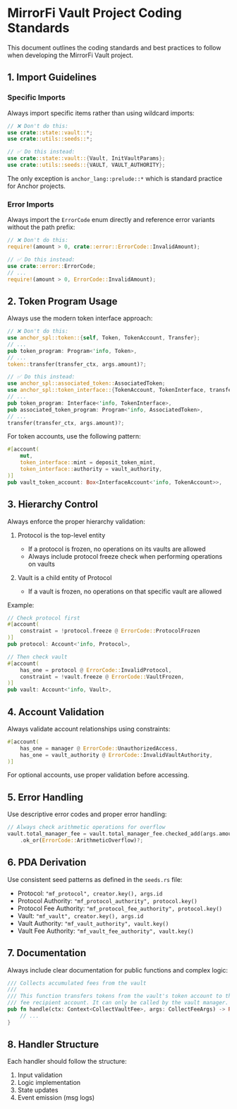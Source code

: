 # MirrorFi Vault Project Coding Standards

This document outlines the coding standards and best practices to follow when developing the MirrorFi Vault project.

## 1. Import Guidelines

### Specific Imports
Always import specific items rather than using wildcard imports:

```rust
// ❌ Don't do this:
use crate::state::vault::*;
use crate::utils::seeds::*;

// ✅ Do this instead:
use crate::state::vault::{Vault, InitVaultParams};
use crate::utils::seeds::{VAULT, VAULT_AUTHORITY};
```

The only exception is `anchor_lang::prelude::*` which is standard practice for Anchor projects.

### Error Imports
Always import the `ErrorCode` enum directly and reference error variants without the path prefix:

```rust
// ❌ Don't do this:
require!(amount > 0, crate::error::ErrorCode::InvalidAmount);

// ✅ Do this instead:
use crate::error::ErrorCode;
// ...
require!(amount > 0, ErrorCode::InvalidAmount);
```

## 2. Token Program Usage

Always use the modern token interface approach:

```rust
// ❌ Don't do this:
use anchor_spl::token::{self, Token, TokenAccount, Transfer};
// ...
pub token_program: Program<'info, Token>,
// ...
token::transfer(transfer_ctx, args.amount)?;

// ✅ Do this instead:
use anchor_spl::associated_token::AssociatedToken;
use anchor_spl::token_interface::{TokenAccount, TokenInterface, transfer, Transfer};
// ...
pub token_program: Interface<'info, TokenInterface>,
pub associated_token_program: Program<'info, AssociatedToken>,
// ...
transfer(transfer_ctx, args.amount)?;
```

For token accounts, use the following pattern:

```rust
#[account(
    mut,
    token_interface::mint = deposit_token_mint,
    token_interface::authority = vault_authority,
)]
pub vault_token_account: Box<InterfaceAccount<'info, TokenAccount>>,
```

## 3. Hierarchy Control

Always enforce the proper hierarchy validation:

1. Protocol is the top-level entity
   - If a protocol is frozen, no operations on its vaults are allowed
   - Always include protocol freeze check when performing operations on vaults

2. Vault is a child entity of Protocol
   - If a vault is frozen, no operations on that specific vault are allowed

Example:
```rust
// Check protocol first
#[account(
    constraint = !protocol.freeze @ ErrorCode::ProtocolFrozen
)]
pub protocol: Account<'info, Protocol>,

// Then check vault
#[account(
    has_one = protocol @ ErrorCode::InvalidProtocol,
    constraint = !vault.freeze @ ErrorCode::VaultFrozen,
)]
pub vault: Account<'info, Vault>,
```

## 4. Account Validation

Always validate account relationships using constraints:

```rust
#[account(
    has_one = manager @ ErrorCode::UnauthorizedAccess,
    has_one = vault_authority @ ErrorCode::InvalidVaultAuthority,
)]
```

For optional accounts, use proper validation before accessing.

## 5. Error Handling

Use descriptive error codes and proper error handling:

```rust
// Always check arithmetic operations for overflow
vault.total_manager_fee = vault.total_manager_fee.checked_add(args.amount)
    .ok_or(ErrorCode::ArithmeticOverflow)?;
```

## 6. PDA Derivation

Use consistent seed patterns as defined in the `seeds.rs` file:

- Protocol: `"mf_protocol", creator.key(), args.id`
- Protocol Authority: `"mf_protocol_authority", protocol.key()`
- Protocol Fee Authority: `"mf_protocol_fee_authority", protocol.key()`
- Vault: `"mf_vault", creator.key(), args.id`
- Vault Authority: `"mf_vault_authority", vault.key()`
- Vault Fee Authority: `"mf_vault_fee_authority", vault.key()`

## 7. Documentation

Always include clear documentation for public functions and complex logic:

```rust
/// Collects accumulated fees from the vault
/// 
/// This function transfers tokens from the vault's token account to the
/// fee recipient account. It can only be called by the vault manager.
pub fn handle(ctx: Context<CollectVaultFee>, args: CollectFeeArgs) -> Result<()> {
    // ...
}
```

## 8. Handler Structure

Each handler should follow the structure:
1. Input validation
2. Logic implementation
3. State updates
4. Event emission (msg logs)
